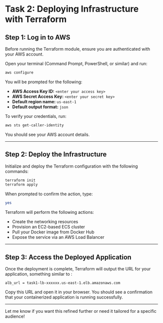 # Task 2: Deploying Infrastructure with Terraform

## Step 1: Log in to AWS

Before running the Terraform module, ensure you are authenticated with your AWS account.

Open your terminal (Command Prompt, PowerShell, or similar) and run:

```bash
aws configure
```

You will be prompted for the following:

- **AWS Access Key ID:**        `<enter your access key>`
- **AWS Secret Access Key:**    `<enter your secret key>`
- **Default region name:**      `us-east-1`
- **Default output format:**    `json`



To verify your credentials, run:

```bash
aws sts get-caller-identity
```

You should see your AWS account details.

---

## Step 2: Deploy the Infrastructure

Initialize and deploy the Terraform configuration with the following commands:

```bash
terraform init
terraform apply
```

When prompted to confirm the action, type:

```bash
yes
```

Terraform will perform the following actions:

- Create the networking resources
- Provision an EC2-based ECS cluster
- Pull your Docker image from Docker Hub
- Expose the service via an AWS Load Balancer

---

## Step 3: Access the Deployed Application

Once the deployment is complete, Terraform will output the URL for your application, something similar to :

```
alb_url = task1-lb-xxxxxx.us-east-1.elb.amazonaws.com
```

Copy this URL and open it in your browser. You should see a confirmation that your containerized application is running successfully.

---

Let me know if you want this refined further or need it tailored for a specific audience!
